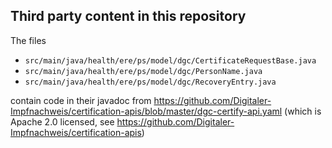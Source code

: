 ## Third party content in this repository

The files 
 * `src/main/java/health/ere/ps/model/dgc/CertificateRequestBase.java`
 * `src/main/java/health/ere/ps/model/dgc/PersonName.java`
 * `src/main/java/health/ere/ps/model/dgc/RecoveryEntry.java`

contain code in their javadoc from https://github.com/Digitaler-Impfnachweis/certification-apis/blob/master/dgc-certify-api.yaml
(which is Apache 2.0 licensed, see https://github.com/Digitaler-Impfnachweis/certification-apis)


